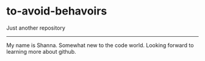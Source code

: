 # to-avoid-behavoirs
Just another repository
<hr>
My name is Shanna. Somewhat new to the code world. Looking forward to learning more about github.
